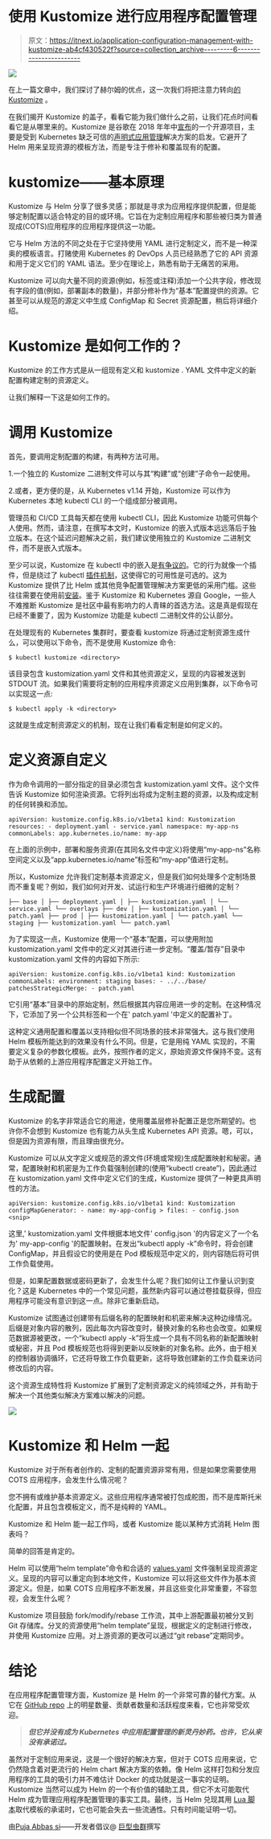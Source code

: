 # 使用 Kustomize 进行应用程序配置管理

> 原文：<https://itnext.io/application-configuration-management-with-kustomize-ab4cf430522f?source=collection_archive---------6----------------------->

[![](img/592533fc61bb0c1bc53d12c99b1f384b.png)](https://www.giantswarm.io/)

在上一篇文章中，我们探讨了赫尔姆的优点，这一次我们将把注意力转向[的 Kustomize](https://kustomize.io/) 。

在我们揭开 Kustomize 的盖子，看看它能为我们做什么之前，让我们花点时间看看它是从哪里来的。Kustomize 是谷歌在 2018 年年中[宣布](https://kubernetes.io/blog/2018/05/29/introducing-kustomize-template-free-configuration-customization-for-kubernetes/)的一个开源项目，主要是受到 Kubernetes 缺乏可信的[声明式应用管理](https://docs.google.com/document/d/1cLPGweVEYrVqQvBLJg6sxV-TrE5Rm2MNOBA_cxZP2WU/edit)解决方案的启发。它避开了 Helm 用来呈现资源的模板方法，而是专注于修补和覆盖现有的配置。

# kustomize——基本原理

Kustomize 与 Helm 分享了很多灵感；那就是寻求为应用程序提供配置，但是能够定制配置以适合特定的目的或环境。它旨在为定制应用程序和那些被归类为普通现成(COTS)应用程序的应用程序提供这一功能。

它与 Helm 方法的不同之处在于它坚持使用 YAML 进行定制定义，而不是一种深奥的模板语言。打赌使用 Kubernetes 的 DevOps 人员已经熟悉了它的 API 资源和用于定义它们的 YAML 语法。至少在理论上，熟悉有助于无痛苦的采用。

Kustomize 可以向大量不同的资源(例如，标签或注释)添加一个公共字段，修改现有字段的值(例如，部署副本的数量)，并部分修补作为“基本”配置提供的资源。它甚至可以从规范的源定义中生成 ConfigMap 和 Secret 资源配置，稍后将详细介绍。

# Kustomize 是如何工作的？

Kustomize 的工作方式是从一组现有定义和 kustomize . YAML 文件中定义的新配置构建定制的资源定义。

让我们解释一下这是如何工作的。

# 调用 Kustomize

首先，要调用定制配置的构建，有两种方法可用。

1.一个独立的 Kustomize 二进制文件可以与其“构建”或“创建”子命令一起使用。

2.或者，更方便的是，从 Kubernetes v1.14 开始，Kustomize 可以作为 Kubernetes 本地 kubectl CLI 的一个组成部分被调用。

管理员和 CI/CD 工具每天都在使用 kubectl CLI，因此 Kustomize 功能可供每个人使用。然而，请注意，在撰写本文时，Kustomize 的嵌入式版本远远落后于独立版本。在这个延迟问题解决之前，我们建议使用独立的 Kustomize 二进制文件，而不是嵌入式版本。

至少可以说，Kustomize 在 kubectl 中的嵌入是[有争议的](https://groups.google.com/d/msg/kubernetes-sig-architecture/lw8AJXGrEW8/Y3BiTYMFFQAJ)。它的行为就像一个插件，但是绕过了 kubectl [插件机制](https://kubernetes.io/docs/tasks/extend-kubectl/kubectl-plugins/#writing-kubectl-plugins)，这使得它的可用性是可选的。这为 Kustomize 提供了比 Helm 或其他竞争配置管理解决方案更低的采用门槛。这些往往需要在使用前[安装](https://helm.sh/docs/intro/install/)。鉴于 Kustomize 和 Kubernetes 源自 Google，一些人不难推断 Kustomize 是社区中最有影响力的人青睐的首选方法。这是真是假现在已经不重要了，因为 Kustomize 功能是 kubectl 二进制文件的公认部分。

在处理现有的 Kubernetes 集群时，要查看 kustomize 将通过定制资源生成什么，可以使用以下命令，而不是使用 Kustomize 命令:

```
$ kubectl kustomize <directory>
```

该目录包含 kustomization.yaml 文件和其他资源定义，呈现的内容被发送到 STDOUT 流。如果我们需要将定制的应用程序资源定义应用到集群，以下命令可以实现这一点:

```
$ kubectl apply -k <directory>
```

这就是生成定制资源定义的机制，现在让我们看看定制是如何定义的。

# 定义资源自定义

作为命令调用的一部分指定的目录必须包含 kustomization.yaml 文件。这个文件告诉 Kustomize 如何渲染资源。它将列出将成为定制主题的资源，以及构成定制的任何转换和添加。

```
apiVersion: kustomize.config.k8s.io/v1beta1 kind: Kustomization resources: - deployment.yaml - service.yaml namespace: my-app-ns commonLabels: app.kubernetes.io/name: my-app
```

在上面的示例中，部署和服务资源(在其同名文件中定义)将使用“my-app-ns”名称空间定义以及“app.kubernetes.io/name”标签和“my-app”值进行定制。

所以，Kustomize 允许我们定制基本资源定义，但是我们如何处理多个定制场景而不重复呢？例如，我们如何对开发、试运行和生产环境进行细微的定制？

```
├── base │ ├── deployment.yaml │ ├── kustomization.yaml │ └── service.yaml └── overlays ├── dev │ ├── kustomization.yaml │ └── patch.yaml ├── prod │ ├── kustomization.yaml │ └── patch.yaml └── staging ├── kustomization.yaml └── patch.yaml
```

为了实现这一点，Kustomize 使用一个“基本”配置，可以使用附加 kustomization.yaml 文件中的定义对其进行进一步定制。“覆盖/暂存”目录中 kustomization.yaml 文件的内容如下所示:

```
apiVersion: kustomize.config.k8s.io/v1beta1 kind: Kustomization commonLabels: environment: staging bases: - ../../base/ patchesStrategicMerge: - patch.yaml
```

它引用“基本”目录中的原始定制，然后根据其内容应用进一步的定制。在这种情况下，它添加了另一个公共标签和一个在' patch.yaml '中定义的配置补丁。

这种定义通用配置和覆盖以支持相似但不同场景的技术非常强大。这与我们使用 Helm 模板所能达到的效果没有什么不同。但是，它是用纯 YAML 实现的，不需要定义复杂的参数化模板。此外，按照作者的定义，原始资源文件保持不变。这有助于从依赖的上游应用程序配置定义开始工作。

# 生成配置

Kustomize 的名字非常适合它的用途，使用覆盖层修补配置正是您所期望的。也许你不会想到 Kustomize 也有能力从头生成 Kubernetes API 资源。嗯，可以，但是因为资源有限，而且理由很充分。

Kustomize 可以从文字定义或规范的源文件(环境或常规)生成配置映射和秘密。通常，配置映射和机密是为工作负载强制创建的(使用“kubectl create”)，因此通过在 kustomization.yaml 文件中定义它们的生成，Kustomize 提供了一种更具声明性的方法。

```
apiVersion: kustomize.config.k8s.io/v1beta1 kind: Kustomization configMapGenerator: - name: my-app-config > files: - config.json <snip>
```

这里,' kustomization.yaml 文件根据本地文件' config.json '的内容定义了一个名为' my-app-config '的配置映射。在发出“kubectl apply -k”命令时，将会创建 ConfigMap，并且假设它的使用是在 Pod 模板规范中定义的，则内容随后将可供工作负载使用。

但是，如果配置数据或密码更新了，会发生什么呢？我们如何让工作量认识到变化？这是 Kubernetes 中的一个常见问题，虽然新内容可以通过卷挂载获得，但应用程序可能没有意识到这一点。除非它重新启动。

Kustomize 试图通过创建带有后缀名称的配置映射和机密来解决这种边缘情况。后缀是对象内容的散列，因此每次内容改变时，替换对象的名称也会改变。如果规范数据源被更改，一个“kubectl apply -k”将生成一个具有不同名称的新配置映射或秘密，并且 Pod 模板规范也将得到更新以反映新的对象名称。此外，由于相关的控制器协调循环，它还将导致工作负载更新，这将导致创建新的工作负载来访问修改后的内容。

这个资源生成特性将 Kustomize 扩展到了定制资源定义的纯领域之外，并有助于解决一个其他类似解决方案难以解决的问题。

[![](img/06c9a5f8a32b850e1daf3f3f76556446.png)](https://www.giantswarm.io/on-demand-webinar-kubernetes-for-software-architects?utm_campaign=Blog%20CTA%20Conversion&utm_source=Kubernetes%20for%20Software%20Architects_Blog&utm_medium=Blog%20CTA&utm_term=Kubernetes%20for%20Software%20Architects)

# Kustomize 和 Helm 一起

Kustomize 对于所有者创作的、定制的配置资源非常有用，但是如果您需要使用 COTS 应用程序，会发生什么情况呢？

您不拥有或维护基本资源定义。这些应用程序通常被打包成舵图，而不是库斯托米化配置，并且包含模板定义，而不是纯粹的 YAML。

Kustomize 和 Helm 能一起工作吗，或者 Kustomize 能以某种方式消耗 Helm 图表吗？

简单的回答是肯定的。

Helm 可以使用“helm template”命令和合适的 [values.yaml](https://helm.sh/docs/chart_template_guide/values_files/) 文件强制呈现资源定义。呈现的内容可以重定向到本地文件，Kustomize 可以将这些文件作为基本资源定义。但是，如果 COTS 应用程序不断发展，并且这些变化非常重要，不容忽视，会发生什么呢？

Kustomize 项目鼓励 fork/modify/rebase 工作流，其中上游配置最初被分叉到 Git 存储库。分叉的资源使用“helm template”呈现，根据定义的定制进行修改，并使用 Kustomize 应用。对上游资源的更改可以通过“git rebase”定期同步。

# 结论

在应用程序配置管理方面，Kustomize 是 Helm 的一个非常可靠的替代方案。从它在 [GitHub repo](https://github.com/kubernetes-sigs/kustomize) 上的明星数量、贡献者数量和活跃程度来看，它也非常受欢迎。

> ***但它并没有成为 Kubernetes 中应用配置管理的新灵丹妙药。也许，它从来没有承诺过。***

虽然对于定制应用来说，这是一个很好的解决方案，但对于 COTS 应用来说，它仍然隐含着对更流行的 Helm chart 解决方案的依赖。像 Helm 这样打包和分发应用程序的工具的吸引力并不难估计 Docker 的成功就是这一事实的证明。Kustomize 当然可以成为 Helm 的一个有价值的辅助工具，但它不太可能取代 Helm 成为管理应用程序配置管理的事实工具。最终，当 Helm 兑现其用 [Lua 脚本](https://sweetcode.io/a-first-look-at-the-helm-3-plan/)取代模板的承诺时，它也可能会失去一些流通性。只有时间能证明一切。

由[Puja Abbas si](https://twitter.com/puja108)——开发者倡议@ [巨型虫群](https://giantswarm.io/)撰写